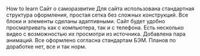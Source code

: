 How to learn
Сайт о саморазвитие
Для сайта использована стандартная структура оформления, простая сетка без сложных конструкций. Все блоки и элементы сделаны адаптивными. Сайт будет удобно просматривать как с компьютера, так и с телефона. Есть несколько видео с возможностью их просмотри из источника. Добавлена пара анимаций. Все оформлено согласна стандартам БЭМ.
Планов по доработке нет, все и так норм.